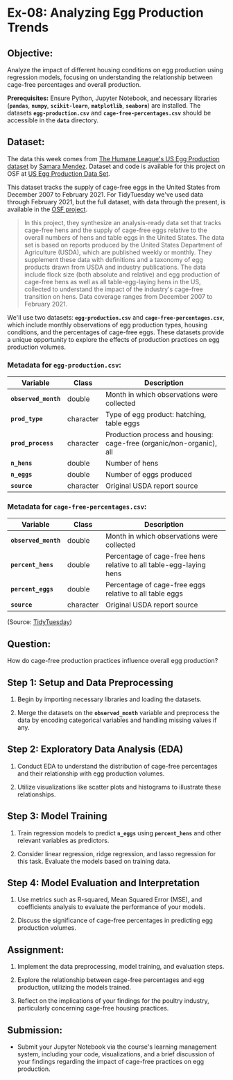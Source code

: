 # Ex-08: Analyzing Egg Production Trends

## Objective:

Analyze the impact of different housing conditions on egg production using regression models, focusing on understanding the relationship between cage-free percentages and overall production.

**Prerequisites:** Ensure Python, Jupyter Notebook, and necessary libraries (**`pandas`**, **`numpy`**, **`scikit-learn`**, **`matplotlib`**, **`seaborn`**) are installed. The datasets **`egg-production.csv`** and **`cage-free-percentages.csv`** should be accessible in the **`data`** directory.

## Dataset:

The data this week comes from [The Humane League's US Egg Production dataset](https://thehumaneleague.org/article/E008R01-us-egg-production-data) by [Samara Mendez](https://samaramendez.github.io/). Dataset and code is available for this project on OSF at [US Egg Production Data Set](https://osf.io/z2gxn/).

This dataset tracks the supply of cage-free eggs in the United States from December 2007 to February 2021. For TidyTuesday we've used data through February 2021, but the full dataset, with data through the present, is available in the [OSF project](https://osf.io/z2gxn/).

> In this project, they synthesize an analysis-ready data set that tracks cage-free hens and the supply of cage-free eggs relative to the overall numbers of hens and table eggs in the United States. The data set is based on reports produced by the United States Department of Agriculture (USDA), which are published weekly or monthly. They supplement these data with definitions and a taxonomy of egg products drawn from USDA and industry publications. The data include flock size (both absolute and relative) and egg production of cage-free hens as well as all table-egg-laying hens in the US, collected to understand the impact of the industry's cage-free transition on hens. Data coverage ranges from December 2007 to February 2021.

We'll use two datasets: **`egg-production.csv`** and **`cage-free-percentages.csv`**, which include monthly observations of egg production types, housing conditions, and the percentages of cage-free eggs. These datasets provide a unique opportunity to explore the effects of production practices on egg production volumes.

### Metadata for **`egg-production.csv`:**

| Variable             | Class     | Description                                                          |
|-----------------|-----------------|---------------------------------------|
| **`observed_month`** | double    | Month in which observations were collected                           |
| **`prod_type`**      | character | Type of egg product: hatching, table eggs                            |
| **`prod_process`**   | character | Production process and housing: cage-free (organic/non-organic), all |
| **`n_hens`**         | double    | Number of hens                                                       |
| **`n_eggs`**         | double    | Number of eggs produced                                              |
| **`source`**         | character | Original USDA report source                                          |

### **Metadata for `cage-free-percentages.csv`:**

| **Variable**         | **Class** | **Description**                                                    |
|----------------|----------------|----------------------------------------|
| **`observed_month`** | double    | Month in which observations were collected                         |
| **`percent_hens`**   | double    | Percentage of cage-free hens relative to all table-egg-laying hens |
| **`percent_eggs`**   | double    | Percentage of cage-free eggs relative to all table eggs            |
| **`source`**         | character | Original USDA report source                                        |

(Source: [TidyTuesday](https://github.com/rfordatascience/tidytuesday/blob/master/data/2023/2023-08-15/readme.md))

## **Question:**

How do cage-free production practices influence overall egg production?

## **Step 1: Setup and Data Preprocessing**

1.  Begin by importing necessary libraries and loading the datasets.

2.  Merge the datasets on the **`observed_month`** variable and preprocess the data by encoding categorical variables and handling missing values if any.

## **Step 2: Exploratory Data Analysis (EDA)**

1.  Conduct EDA to understand the distribution of cage-free percentages and their relationship with egg production volumes.

2.  Utilize visualizations like scatter plots and histograms to illustrate these relationships.

## **Step 3: Model Training**

1.  Train regression models to predict **`n_eggs`** using **`percent_hens`** and other relevant variables as predictors.

2.  Consider linear regression, ridge regression, and lasso regression for this task. Evaluate the models based on training data.

## **Step 4: Model Evaluation and Interpretation**

1.  Use metrics such as R-squared, Mean Squared Error (MSE), and coefficients analysis to evaluate the performance of your models.

2.  Discuss the significance of cage-free percentages in predicting egg production volumes.

## **Assignment:**

1.  Implement the data preprocessing, model training, and evaluation steps.

2.  Explore the relationship between cage-free percentages and egg production, utilizing the models trained.

3.  Reflect on the implications of your findings for the poultry industry, particularly concerning cage-free housing practices.

## **Submission:**

-   Submit your Jupyter Notebook via the course's learning management system, including your code, visualizations, and a brief discussion of your findings regarding the impact of cage-free practices on egg production.
